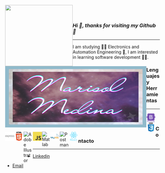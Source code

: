 <p>
<img align="left" src="video1.gif" height="200" width="220"/>

<img align="left" src="nombre.png" height="200" width="460"/>
</p>
<br/>
<br/>

### ***Hi 👋, thanks for visiting my Github  :purple_heart:***

---

I am studying :woman_student: Electronics and Automation Engineering :robot:, I am interested in learning software development :woman_technologist:.

### **Lenguajes y Herramientas**

---

<img align="left" alt="bootstrap" width="30" src="https://raw.githubusercontent.com/devicons/devicon/master/icons/bootstrap/bootstrap-plain-wordmark.svg" /> 

<img align="left" alt="CSS" width="30" src="https://raw.githubusercontent.com/devicons/devicon/master/icons/css3/css3-original-wordmark.svg" />

<img align="left" alt="Express" width="30" src="https://raw.githubusercontent.com/devicons/devicon/master/icons/express/express-original-wordmark.svg" />


<img align="left" alt="HTML" width="30" src="https://raw.githubusercontent.com/devicons/devicon/master/icons/html5/html5-original-wordmark.svg" />

<img align="left" alt="Adobe Illustrator" width="30" src="https://www.vectorlogo.zone/logos/adobe_illustrator/adobe_illustrator-icon.svg" />

<img align="left" alt="JS" width="30" src="https://raw.githubusercontent.com/devicons/devicon/master/icons/javascript/javascript-original.svg" /> 

<img align="left" alt="Matlab" width="28" src="https://upload.wikimedia.org/wikipedia/commons/2/21/Matlab_Logo.png" /> 

<img align="left" alt="MySQL" width="30" src="https://raw.githubusercontent.com/devicons/devicon/master/icons/mysql/mysql-original-wordmark.svg" /> 

<img align="left" alt="Postman" width="30" src="https://www.vectorlogo.zone/logos/getpostman/getpostman-icon.svg" /> 


<img align="left" alt="React" width="30" src="https://raw.githubusercontent.com/devicons/devicon/master/icons/react/react-original-wordmark.svg" /> 

<br />

### **Contacto**

---

* [Linkedin](https://www.linkedin.com/in/cynthia-marisol-medina/)

* [Email](mailto:marysol345@hotmail.com)
